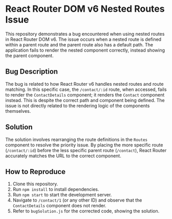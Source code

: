# React Router DOM v6 Nested Routes Issue

This repository demonstrates a bug encountered when using nested routes in React Router DOM v6.  The issue occurs when a nested route is defined within a parent route and the parent route also has a default path.  The application fails to render the nested component correctly, instead showing the parent component.

## Bug Description

The bug is related to how React Router v6 handles nested routes and route matching.  In this specific case, the `/contact/:id` route, when accessed, fails to render the `ContactDetails` component; it renders the `Contact` component instead. This is despite the correct path and component being defined.  The issue is not directly related to the rendering logic of the components themselves.

## Solution

The solution involves rearranging the route definitions in the `Routes` component to resolve the priority issue.  By placing the more specific route (`/contact/:id`) before the less specific parent route (`/contact`), React Router accurately matches the URL to the correct component.

## How to Reproduce

1. Clone this repository.
2. Run `npm install` to install dependencies.
3. Run `npm start` to start the development server.
4. Navigate to `/contact/1` (or any other ID) and observe that the `ContactDetails` component does not render.
5. Refer to `bugSolution.js` for the corrected code, showing the solution.
